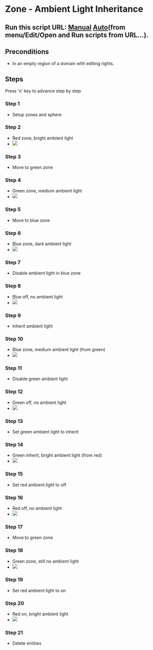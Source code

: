 # Zone - Ambient Light Inheritance
## Run this script URL: [Manual](./test.js?raw=true)   [Auto](./testAuto.js?raw=true)(from menu/Edit/Open and Run scripts from URL...).

## Preconditions
- In an empty region of a domain with editing rights.

## Steps
Press 'n' key to advance step by step

### Step 1
- Setup zones and sphere
### Step 2
- Red zone, bright ambient light
- ![](./ExpectedImage_00000.png)
### Step 3
- Move to green zone
### Step 4
- Green zone, medium ambient light
- ![](./ExpectedImage_00001.png)
### Step 5
- Move to blue zone
### Step 6
- Blue zone, dark ambient light
- ![](./ExpectedImage_00002.png)
### Step 7
- Disable ambient light in blue zone
### Step 8
- Blue off,  no ambient light
- ![](./ExpectedImage_00003.png)
### Step 9
- Inherit ambient light
### Step 10
- Blue zone, medium ambient light (from green)
- ![](./ExpectedImage_00004.png)
### Step 11
- Disable green ambient light
### Step 12
- Green off,  no ambient light
- ![](./ExpectedImage_00005.png)
### Step 13
- Set green ambient light to inherit
### Step 14
- Green inherit, bright ambient light (from red)
- ![](./ExpectedImage_00006.png)
### Step 15
- Set red ambient light to off
### Step 16
- Red off,  no ambient light
- ![](./ExpectedImage_00007.png)
### Step 17
- Move to green zone
### Step 18
- Green zone, still no ambient light
- ![](./ExpectedImage_00008.png)
### Step 19
- Set red ambient light to on
### Step 20
- Red on, bright ambient light
- ![](./ExpectedImage_00009.png)
### Step 21
- Delete entities
